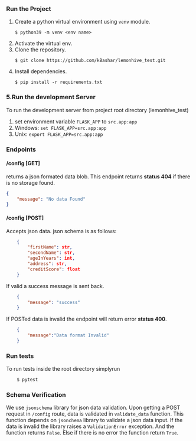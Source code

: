 ### Run the Project
1. Create a python virtual environment using `venv` module.
   ```
   $ python39 -m venv <env name>
   ```
2. Activate the virtual env.
3. Clone the repository.  
   ```
   $ git clone https://github.com/kBashar/lemonhive_test.git
   ```
4. Install dependencies.
    ```
    $ pip install -r requirements.txt
    ```
### 5.Run the development Server
To run the development server from project root directory (lemonhive_test) 
1. set environment variable `FLASK_APP` to `src.app:app`
2. Windows: `set FLASK_APP=src.app:app`
3. Unix: `export FLASK_APP=src.app:app`

### Endpoints

#### /config [GET]
returns a json formated data blob.
This endpoint returns **status 404** if there is no storage found.
```json
{
    "message": "No data Found"
}
```

#### /config [POST]
Accepts json data. json schema is as follows:  
```json
    {
        "firstName": str,
        "secondName": str,
        "ageInYears": int,
        "address": str,
        "creditScore": float
    }
```  
If valid a success message is sent back.  
```json
    {
        "message": "success"
    }
```
If POSTed data is invalid the endpoint will return error **status 400**.
```json
    {
        "message":"Data format Invalid"
    }
```

### Run tests
To run tests inside the root directory simplyrun
```bash
    $ pytest
```

### Schema Verification  
We use `jsonschema` library for json data validation. 
Upon getting a POST request in `/config` route, data is validated in 
`validate_data` function. This function depends on `jsonchema` library to
validate a json data input. 
If the data is invalid the library raises a `ValidationError` exception. And the function
returns `False`. Else if there is no error the function return `True`.